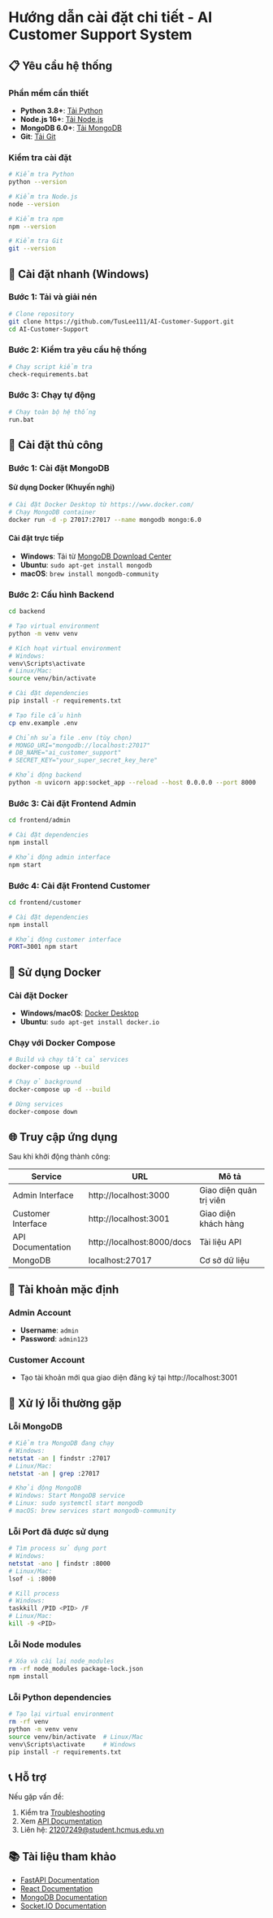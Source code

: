 # Hướng dẫn cài đặt chi tiết - AI Customer Support System

## 📋 Yêu cầu hệ thống

### Phần mềm cần thiết
- **Python 3.8+**: [Tải Python](https://www.python.org/downloads/)
- **Node.js 16+**: [Tải Node.js](https://nodejs.org/)
- **MongoDB 6.0+**: [Tải MongoDB](https://www.mongodb.com/try/download/community)
- **Git**: [Tải Git](https://git-scm.com/downloads)

### Kiểm tra cài đặt
```bash
# Kiểm tra Python
python --version

# Kiểm tra Node.js
node --version

# Kiểm tra npm
npm --version

# Kiểm tra Git
git --version
```

## 🚀 Cài đặt nhanh (Windows)

### Bước 1: Tải và giải nén
```bash
# Clone repository
git clone https://github.com/TusLee111/AI-Customer-Support.git
cd AI-Customer-Support
```

### Bước 2: Kiểm tra yêu cầu hệ thống
```bash
# Chạy script kiểm tra
check-requirements.bat
```

### Bước 3: Chạy tự động
```bash
# Chạy toàn bộ hệ thống
run.bat
```

## 🔧 Cài đặt thủ công

### Bước 1: Cài đặt MongoDB

#### Sử dụng Docker (Khuyến nghị)
```bash
# Cài đặt Docker Desktop từ https://www.docker.com/
# Chạy MongoDB container
docker run -d -p 27017:27017 --name mongodb mongo:6.0
```

#### Cài đặt trực tiếp
- **Windows**: Tải từ [MongoDB Download Center](https://www.mongodb.com/try/download/community)
- **Ubuntu**: `sudo apt-get install mongodb`
- **macOS**: `brew install mongodb-community`

### Bước 2: Cấu hình Backend

```bash
cd backend

# Tạo virtual environment
python -m venv venv

# Kích hoạt virtual environment
# Windows:
venv\Scripts\activate
# Linux/Mac:
source venv/bin/activate

# Cài đặt dependencies
pip install -r requirements.txt

# Tạo file cấu hình
cp env.example .env

# Chỉnh sửa file .env (tùy chọn)
# MONGO_URI="mongodb://localhost:27017"
# DB_NAME="ai_customer_support"
# SECRET_KEY="your_super_secret_key_here"

# Khởi động backend
python -m uvicorn app:socket_app --reload --host 0.0.0.0 --port 8000
```

### Bước 3: Cài đặt Frontend Admin

```bash
cd frontend/admin

# Cài đặt dependencies
npm install

# Khởi động admin interface
npm start
```

### Bước 4: Cài đặt Frontend Customer

```bash
cd frontend/customer

# Cài đặt dependencies
npm install

# Khởi động customer interface
PORT=3001 npm start
```

## 🐳 Sử dụng Docker

### Cài đặt Docker
- **Windows/macOS**: [Docker Desktop](https://www.docker.com/products/docker-desktop)
- **Ubuntu**: `sudo apt-get install docker.io`

### Chạy với Docker Compose
```bash
# Build và chạy tất cả services
docker-compose up --build

# Chạy ở background
docker-compose up -d --build

# Dừng services
docker-compose down
```

## 🌐 Truy cập ứng dụng

Sau khi khởi động thành công:

| Service | URL | Mô tả |
|---------|-----|-------|
| Admin Interface | http://localhost:3000 | Giao diện quản trị viên |
| Customer Interface | http://localhost:3001 | Giao diện khách hàng |
| API Documentation | http://localhost:8000/docs | Tài liệu API |
| MongoDB | localhost:27017 | Cơ sở dữ liệu |

## 🔐 Tài khoản mặc định

### Admin Account
- **Username**: `admin`
- **Password**: `admin123`

### Customer Account
- Tạo tài khoản mới qua giao diện đăng ký tại http://localhost:3001

## 🐛 Xử lý lỗi thường gặp

### Lỗi MongoDB
```bash
# Kiểm tra MongoDB đang chạy
# Windows:
netstat -an | findstr :27017
# Linux/Mac:
netstat -an | grep :27017

# Khởi động MongoDB
# Windows: Start MongoDB service
# Linux: sudo systemctl start mongodb
# macOS: brew services start mongodb-community
```

### Lỗi Port đã được sử dụng
```bash
# Tìm process sử dụng port
# Windows:
netstat -ano | findstr :8000
# Linux/Mac:
lsof -i :8000

# Kill process
# Windows:
taskkill /PID <PID> /F
# Linux/Mac:
kill -9 <PID>
```

### Lỗi Node modules
```bash
# Xóa và cài lại node_modules
rm -rf node_modules package-lock.json
npm install
```

### Lỗi Python dependencies
```bash
# Tạo lại virtual environment
rm -rf venv
python -m venv venv
source venv/bin/activate  # Linux/Mac
venv\Scripts\activate     # Windows
pip install -r requirements.txt
```

## 📞 Hỗ trợ

Nếu gặp vấn đề:
1. Kiểm tra [Troubleshooting](#-xử-lý-lỗi-thường-gặp)
2. Xem [API Documentation](docs/API_DOCUMENTATION.md)
3. Liên hệ: 21207249@student.hcmus.edu.vn

## 📚 Tài liệu tham khảo

- [FastAPI Documentation](https://fastapi.tiangolo.com/)
- [React Documentation](https://reactjs.org/docs/)
- [MongoDB Documentation](https://docs.mongodb.com/)
- [Socket.IO Documentation](https://socket.io/docs/) 